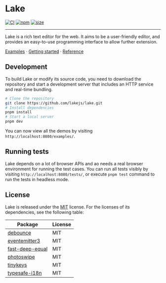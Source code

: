 # Lake

[![CI](https://github.com/lakejs/lake/actions/workflows/ci.yml/badge.svg)](https://github.com/lakejs/lake/actions)
[![npm](https://img.shields.io/npm/v/lakelib)](https://npmjs.org/package/lakelib)
[![size](https://badgen.net/bundlephobia/minzip/lakelib?style=flat-square)](https://bundlephobia.com/package/lakelib)

---

Lake is a rich text editor for the web. It aims to be a user-friendly editor, and provides an easy-to-use programming interface to allow further extension.

[Examples](https://lakejs.org/examples/) · [Getting started](https://lakejs.org/guide/) · [Reference](https://lakejs.org/reference/)

## Development

To build Lake or modify its source code, you need to download the repository and start a development server that includes an HTTP service and real-time bundling.

``` bash
# Clone the repository
git clone https://github.com/lakejs/lake.git
# Install dependencies
pnpm install
# Start a local server
pnpm dev
```

You can now view all the demos by visiting `http://localhost:8080/examples/`.

## Running tests

Lake depends on a lot of browser APIs and ao needs a real browser environment for running the test cases. You can run all tests visibly by visiting `http://localhost:8080/tests/`, or execute `pnpm test` command to run the tests in headless mode.

## License

Lake is released under the [MIT](https://github.com/lakejs/lake/blob/main/LICENSE) license. For the licenses of its dependencies, see the following table:

| Package  | License |
| ------------- | ------------- |
| [debounce](https://github.com/sindresorhus/debounce)  | MIT  |
| [eventemitter3](https://github.com/primus/eventemitter3)  | MIT  |
| [fast-deep-equal](https://github.com/epoberezkin/fast-deep-equal)  | MIT  |
| [photoswipe](https://github.com/dimsemenov/Photoswipe)  | MIT  |
| [tinykeys](https://github.com/jamiebuilds/tinykeys)  | MIT  |
| [typesafe-i18n](https://github.com/ivanhofer/typesafe-i18n)  | MIT  |
